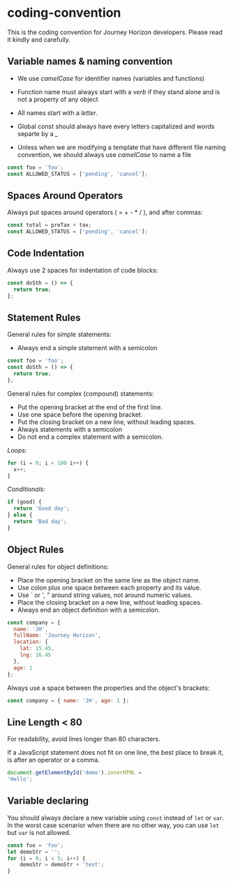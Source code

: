 # coding-convention
This is the coding convention for Journey Horizon developers. Please read it kindly and carefully.


## Variable names & naming convention

- We use *camelCase* for identifier names (variables and functions)

- Function name must always start with a *verb* if they stand alone and is not a property of any object

- All names start with a *letter*.

- Global const should always have every letters capitalized and words separte by a *_*

- Unless when we are modifying a template that have different file naming convention, we should always use *camelCase* to name a file

```js
const foo = 'foo';
const ALLOWED_STATUS = ['pending', 'cancel'];
```
## Spaces Around Operators

Always put spaces around operators ( = + - * / ), and after commas:

```js
const total = preTax + tax;
const ALLOWED_STATUS = ['pending', 'cancel'];
```
## Code Indentation

Always use 2 spaces for indentation of code blocks:

```js
const doSth = () => {
  return true;
};
```
## Statement Rules

General rules for simple statements:

- Always end a simple statement with a semicolon

```js
const foo = 'foo';
const doSth = () => {
  return true;
};
```

General rules for complex (compound) statements:

- Put the opening bracket at the end of the first line.
- Use one space before the opening bracket.
- Put the closing bracket on a new line, without leading spaces.
- Always statements with a semicolon
- Do not end a complex statement with a semicolon.

*Loops:*
```js
for (i = 0; i < 100 i++) {
  x++;
}
```
*Conditionals:*
```js
if (good) {
  return 'Good day';
} else {
  return 'Bad day';
}
```
## Object Rules

General rules for object definitions:

- Place the opening bracket on the same line as the object name.
- Use colon plus one space between each property and its value.
- Use \` or ', " around string values, not around numeric values.
- Place the closing bracket on a new line, without leading spaces.
- Always end an object definition with a semicolon.

```js
const company = {
  name: 'JH',
  fullName: 'Journey Horizon',
  location: {
    lat: 15.45,
    lng: 16.45
  },
  age: 1
};
```

Always use a space between the properties and the object's brackets:

```js
const company = { name: 'JH', age: 1 };
```

## Line Length < 80

For readability, avoid lines longer than 80 characters.

If a JavaScript statement does not fit on one line, the best place to break it, is after an operator or a comma.

```js
document.getElementById('demo').innerHTML =
'Hello';
```

## Variable declaring

You should always declare a new variable using `const` instead of `let` or `var`. In the worst case scenarior when there are no other way, you can use `let` but `var` is not allowed.

```js
const foo = 'foo';
let demoStr = '';
for (i = 0; i < 5; i++) {
    demoStr = demoStr + 'test';
}
```
